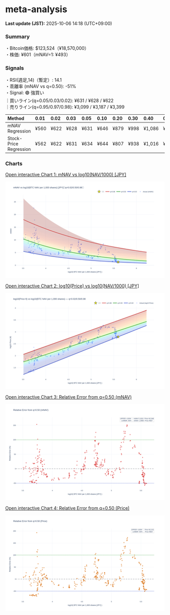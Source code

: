 # meta-analysis


<!--REPORT:START-->
**Last update (JST):** 2025-10-06 14:18 (UTC+09:00)

### Summary
・Bitcoin価格: $123,524（¥18,570,000）  
・株価: ¥601（mNAV=1: ¥493）

### Signals
・RSI(週足,14)（暫定）: 14.1  
・乖離率 (mNAV vs q=0.50): -51%  
・Signal: 🟣 強買い  
｜買いライン(q=0.05/0.03/0.02): ¥631 / ¥628 / ¥622  
｜売りライン(q=0.95/0.97/0.98): ¥3,099 / ¥3,187 / ¥3,399

| Method                 | 0.01   | 0.02   | 0.03   | 0.05   | 0.10   | 0.20   | 0.30   | 0.40   | 0.50   | 0.60   | 0.70   | 0.80   | 0.90   | 0.95   | 0.97   | 0.98   | 0.99   |
|:-----------------------|:-------|:-------|:-------|:-------|:-------|:-------|:-------|:-------|:-------|:-------|:-------|:-------|:-------|:-------|:-------|:-------|:-------|
| mNAV Regression        | ¥560   | ¥622   | ¥628   | ¥631   | ¥646   | ¥879   | ¥998   | ¥1,086 | ¥1,274 | ¥1,487 | ¥1,619 | ¥2,062 | ¥2,783 | ¥3,099 | ¥3,187 | ¥3,399 | ¥3,351 |
| Stock-Price Regression | ¥562   | ¥622   | ¥631   | ¥634   | ¥644   | ¥807   | ¥938   | ¥1,016 | ¥1,108 | ¥1,294 | ¥1,500 | ¥1,960 | ¥2,508 | ¥2,831 | ¥2,765 | ¥3,013 | ¥3,025 |

### Charts
[Open interactive Chart 1: mNAV vs log10(NAV/1000) [JPY]](https://tkzm240.github.io/meta-analysis/fig1.html)

![fig1](assets/fig1.png)

[Open interactive Chart 2: log10(Price) vs log10(NAV/1000) [JPY]](https://tkzm240.github.io/meta-analysis/fig2.html)

![fig2](assets/fig2.png)

[Open interactive Chart 3: Relative Error from q=0.50 (mNAV)](https://tkzm240.github.io/meta-analysis/fig3.html)

![fig3](assets/fig3.png)

[Open interactive Chart 4: Relative Error from q=0.50 (Price)](https://tkzm240.github.io/meta-analysis/fig4.html)

![fig4](assets/fig4.png)
<!--REPORT:END-->
